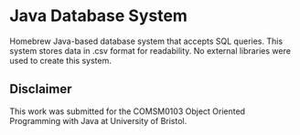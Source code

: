 # Java Database System
Homebrew Java-based database system that accepts SQL queries. This system stores data in .csv format for readability. No external libraries were used to create this system.

## Disclaimer
This work was submitted for the COMSM0103 Object Oriented Programming with Java at University of Bristol.

